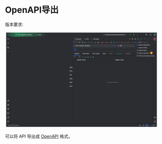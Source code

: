 # OpenAPI导出

版本要求: <Badge text="2024.1.9" />

![](/img/2024.1.9/openApiExport_en.png)

可以将 API 导出成 [OpenAPI](https://spec.openapis.org/oas/latest.html) 格式。
